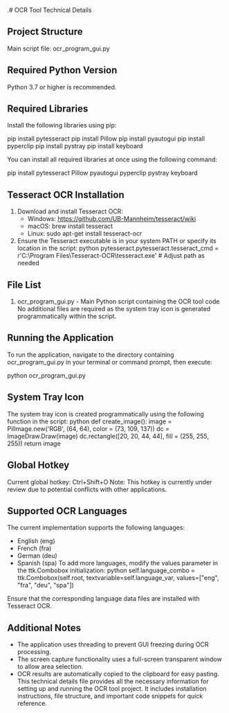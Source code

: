 .# OCR Tool Technical Details
## Project Structure
Main script file: ocr_program_gui.py
## Required Python Version
Python 3.7 or higher is recommended.
## Required Libraries
Install the following libraries using pip:

pip install pytesseract
pip install Pillow
pip install pyautogui
pip install pyperclip
pip install pystray
pip install keyboard

You can install all required libraries at once using the following command:

pip install pytesseract Pillow pyautogui pyperclip pystray keyboard

## Tesseract OCR Installation
1. Download and install Tesseract OCR:
   - Windows: https://github.com/UB-Mannheim/tesseract/wiki
   - macOS: brew install tesseract
   - Linux: sudo apt-get install tesseract-ocr
2. Ensure the Tesseract executable is in your system PATH or specify its location in the script:
python
pytesseract.pytesseract.tesseract_cmd = r'C:\Program Files\Tesseract-OCR\tesseract.exe'  # Adjust path as needed

## File List
1. ocr_program_gui.py - Main Python script containing the OCR tool code
No additional files are required as the system tray icon is generated programmatically within the script.
## Running the Application
To run the application, navigate to the directory containing ocr_program_gui.py in your terminal or command prompt, then execute:

python ocr_program_gui.py

## System Tray Icon
The system tray icon is created programmatically using the following function in the script:
python
def create_image():
    image = PilImage.new('RGB', (64, 64), color = (73, 109, 137))
    dc = ImageDraw.Draw(image)
    dc.rectangle([20, 20, 44, 44], fill = (255, 255, 255))
    return image

## Global Hotkey
Current global hotkey: Ctrl+Shift+O
Note: This hotkey is currently under review due to potential conflicts with other applications.
## Supported OCR Languages
The current implementation supports the following languages:
- English (eng)
- French (fra)
- German (deu)
- Spanish (spa)
To add more languages, modify the values parameter in the ttk.Combobox initialization:
python
self.language_combo = ttk.Combobox(self.root, textvariable=self.language_var, 
                                   values=["eng", "fra", "deu", "spa"])

Ensure that the corresponding language data files are installed with Tesseract OCR.
## Additional Notes
- The application uses threading to prevent GUI freezing during OCR processing.
- The screen capture functionality uses a full-screen transparent window to allow area selection.
- OCR results are automatically copied to the clipboard for easy pasting.
This technical details file provides all the necessary information for setting up and running the OCR tool project. It includes installation instructions, file structure, and important code snippets for quick reference.